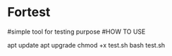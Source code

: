 # Fortest
#simple tool for testing purpose
#HOW TO USE

apt update
apt upgrade
chmod +x test.sh
bash test.sh
